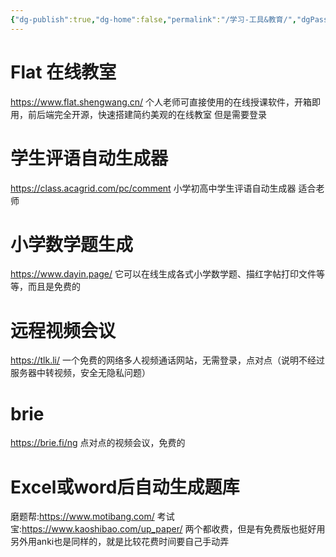 ```yaml
---
{"dg-publish":true,"dg-home":false,"permalink":"/学习-工具&教育/","dgPassFrontmatter":true,"noteIcon":"","updated":"2025-02-25T15:57:38.184+08:00"}
---
```


# Flat 在线教室
https://www.flat.shengwang.cn/
个人老师可直接使用的在线授课软件，开箱即用，前后端完全开源，快速搭建简约美观的在线教室
但是需要登录

# 学生评语自动生成器
https://class.acagrid.com/pc/comment
小学初高中学生评语自动生成器
适合老师

# 小学数学题生成
https://www.dayin.page/
它可以在线生成各式小学数学题、描红字帖打印文件等等，而且是免费的

# 远程视频会议
https://tlk.li/
一个免费的网络多人视频通话网站，无需登录，点对点（说明不经过服务器中转视频，安全无隐私问题）

# brie
https://brie.fi/ng
点对点的视频会议，免费的

# Excel或word后自动生成题库
磨题帮:https://www.motibang.com/
考试宝:https://www.kaoshibao.com/up_paper/
两个都收费，但是有免费版也挺好用
另外用anki也是同样的，就是比较花费时间要自己手动弄